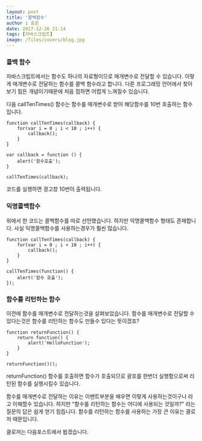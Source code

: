 ```yaml
---
layout: post
title: '콜백함수'
author : 효준
date: 2017-12-26 21:14
tags: [자바스크립트]
image: /files/covers/blog.jpg
---
```


### 콜백 함수

자바스크립트에서는 함수도 하나의 자료형이므로 매개변수로 전달할 수 있습니다.
이렇게 매개변수로 전달하는 함수를 콜백 함수라고 합니다. 다른 프로그래밍 언어에서 찾아보기 힘든 개념이기때문에
처음 접하면 어렵게 느껴질수 있습니다.

다음 callTenTimes() 함수는 함수를 매개변수로 받아 해당함수를 10번 호출하는 함수입니다.

```
function callTenTimes(callback) {
    for(var i = 0 ; i < 10 ; i++) {
        callback();
    }
}

var callback = function () {
    alert('함수호출');
}

callTenTimes(callback);
```

코드를 실행하면 경고창 10번이 출력됩니다.

### 익명콜백함수

위에서 한 코드는 콜백함수를 따로 선언했습니다.
하지만 익명콜백함수 형태도 존재합니다.
사실 익명콜백함수를 사용하는경우가 훨씬 많습니다.

```
function callTenTimes(callback) {
    for(var i = 0 ; i < 10 ; i++) {
        callback();
    }
}

callTenTimes(function() {
    alert('함수 호출');
});
```

### 함수를 리턴하는 함수

이전에 함수를 매개변수로 전달하는것을 살펴보았습니다.
함수를 매개변수로 전달할 수 있다는것은 함수를 리턴하는 함수도 만들수 있다는 뜻이겠죠?

```
function returnFunction() {
    return function() {
        alert('HelloFunction');
    }
}

returnFunction()();
```

returnFunction() 함수를 호출하면 함수가 호출되므로 괄호를 한번더 실행함으로써 리턴된 함수를 실행시킬수 있습니다.

함수를 매개변수로 전달하는 이유는 이벤트부분을 배우면 이렇게 사용하는것이구나 라고 이해할수 있습니다.
하지만 "함수를 리턴하는 함수는 어디에 사용되는 것일까?" 라는 질문의 답은 쉽게 얻기 힘듭니다.
함수를 리턴하는 함수를 사용하는 가장 큰 이유는 클로저 때문입니다.

클로저는 다음포스트에서 뵙겠습니다.